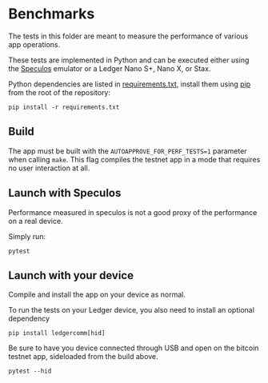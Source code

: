 # Benchmarks

The tests in this folder are meant to measure the performance of various app operations.

These tests are implemented in Python and can be executed either using the [Speculos](https://github.com/LedgerHQ/speculos) emulator or a Ledger Nano S+, Nano X, or Stax.

Python dependencies are listed in [requirements.txt](requirements.txt), install them using [pip](https://pypi.org/project/pip/) from the root of the repository:

```
pip install -r requirements.txt
```

## Build

The app must be built with the `AUTOAPPROVE_FOR_PERF_TESTS=1` parameter when calling `make`. This flag compiles the testnet app in a mode that requires no user interaction at all.

## Launch with Speculos

Performance measured in speculos is not a good proxy of the performance on a real device.

Simply run:

```
pytest
```

## Launch with your device

Compile and install the app on your device as normal.

To run the tests on your Ledger device, you also need to install an optional dependency

```
pip install ledgercomm[hid]
```

Be sure to have you device connected through USB and open on the bitcoin testnet app, sideloaded from the build above.

```
pytest --hid
```
